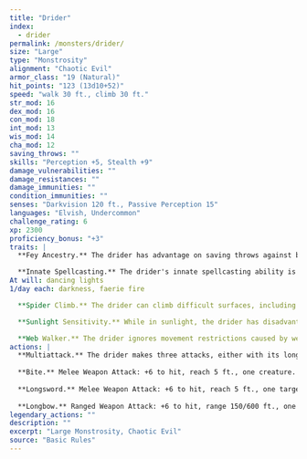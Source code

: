 ```yaml
---
title: "Drider"
index:
  - drider
permalink: /monsters/drider/
size: "Large"
type: "Monstrosity"
alignment: "Chaotic Evil"
armor_class: "19 (Natural)"
hit_points: "123 (13d10+52)"
speed: "walk 30 ft., climb 30 ft."
str_mod: 16
dex_mod: 16
con_mod: 18
int_mod: 13
wis_mod: 14
cha_mod: 12
saving_throws: ""
skills: "Perception +5, Stealth +9"
damage_vulnerabilities: ""
damage_resistances: ""
damage_immunities: ""
condition_immunities: ""
senses: "Darkvision 120 ft., Passive Perception 15"
languages: "Elvish, Undercommon"
challenge_rating: 6
xp: 2300
proficiency_bonus: "+3"
traits: |
  **Fey Ancestry.** The drider has advantage on saving throws against being charmed, and magic can't put the drider to sleep.

  **Innate Spellcasting.** The drider's innate spellcasting ability is Wisdom (spell save DC 13). The drider can innately cast the following spells, requiring no material components:
At will: dancing lights
1/day each: darkness, faerie fire

  **Spider Climb.** The drider can climb difficult surfaces, including upside down on ceilings, without needing to make an ability check.

  **Sunlight Sensitivity.** While in sunlight, the drider has disadvantage on attack rolls, as well as on Wisdom (Perception) checks that rely on sight.

  **Web Walker.** The drider ignores movement restrictions caused by webbing.
actions: |
  **Multiattack.** The drider makes three attacks, either with its longsword or its longbow. It can replace one of those attacks with a bite attack.
  
  **Bite.** Melee Weapon Attack: +6 to hit, reach 5 ft., one creature. Hit: 2 (1d4) piercing damage plus 9 (2d8) poison damage.
  
  **Longsword.** Melee Weapon Attack: +6 to hit, reach 5 ft., one target. Hit: 7 (1d8 + 3) slashing damage, or 8 (1d10 + 3) slashing damage if used with two hands.
  
  **Longbow.** Ranged Weapon Attack: +6 to hit, range 150/600 ft., one target. Hit: 7 (1d8 + 3) piercing damage plus 4 (1d8) poison damage.  
legendary_actions: ""
description: ""
excerpt: "Large Monstrosity, Chaotic Evil"
source: "Basic Rules"
---
```

